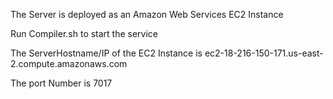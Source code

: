 The Server is deployed as an Amazon Web Services EC2 Instance

Run Compiler.sh to start the service

The ServerHostname/IP of the EC2 Instance is ec2-18-216-150-171.us-east-2.compute.amazonaws.com

The port Number is 7017

